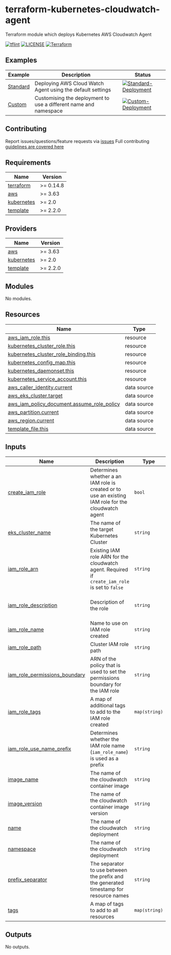 # terraform-kubernetes-cloudwatch-agent

Terraform module which deploys Kubernetes AWS Cloudwatch Agent

[![tflint](https://github.com/bailey84j/terraform-kubernetes-cloudwatch-agent/actions/workflows/tflint.yml/badge.svg)](https://github.com/bailey84j/terraform-kubernetes-cloudwatch-agent/actions/workflows/tflint.yml)
[![LICENSE](https://img.shields.io/github/license/bailey84j/terraform-kubernetes-cloudwatch-agent)](https://github.com/bailey84j/terraform-kubernetes-cloudwatch-agent/blob/master/LICENSE)
[![Terraform](https://img.shields.io/badge/tf->%3D0.14.8-blue.svg)](https://www.terraform.io/downloads)



## Examples

| Example | Description | Status|
|---------|-------------|-------|
| [Standard](https://github.com/bailey84j/terraform-kubernetes-cloudwatch-agent/tree/master/examples/standard)| Deploying AWS Cloud Watch Agent using the default settings |[![Standard-Deployment](https://github.com/bailey84j/terraform-kubernetes-cloudwatch-agent/actions/workflows/standard-deployment.yml/badge.svg)](https://github.com/bailey84j/terraform-kubernetes-cloudwatch-agent/actions/workflows/standard-deployment.yml) 
| [Custom](https://github.com/bailey84j/terraform-kubernetes-cloudwatch-agent/tree/master/examples/custom)| Customising the deployment to use a different name and namespace | [![Custom-Deployment](https://github.com/bailey84j/terraform-kubernetes-cloudwatch-agent/actions/workflows/custom-deployment.yml/badge.svg)](https://github.com/bailey84j/terraform-kubernetes-cloudwatch-agent/actions/workflows/custom-deployment.yml)

## Contributing

Report issues/questions/feature requests via [issues](https://github.com/bailey84j/terraform-kubernetes-cloudwatch-agent/issues/new)
Full contributing [guidelines are covered here](https://github.com/bailey84j/terraform-kubernetes-cloudwatch-agent/blob/master/.github/CONTRIBUTING.md)

<!-- BEGIN_TF_DOCS -->
## Requirements

| Name | Version |
|------|---------|
| <a name="requirement_terraform"></a> [terraform](#requirement\_terraform) | >= 0.14.8 |
| <a name="requirement_aws"></a> [aws](#requirement\_aws) | >= 3.63 |
| <a name="requirement_kubernetes"></a> [kubernetes](#requirement\_kubernetes) | >= 2.0 |
| <a name="requirement_template"></a> [template](#requirement\_template) | >= 2.2.0 |

## Providers

| Name | Version |
|------|---------|
| <a name="provider_aws"></a> [aws](#provider\_aws) | >= 3.63 |
| <a name="provider_kubernetes"></a> [kubernetes](#provider\_kubernetes) | >= 2.0 |
| <a name="provider_template"></a> [template](#provider\_template) | >= 2.2.0 |

## Modules

No modules.

## Resources

| Name | Type |
|------|------|
| [aws_iam_role.this](https://registry.terraform.io/providers/hashicorp/aws/latest/docs/resources/iam_role) | resource |
| [kubernetes_cluster_role.this](https://registry.terraform.io/providers/hashicorp/kubernetes/latest/docs/resources/cluster_role) | resource |
| [kubernetes_cluster_role_binding.this](https://registry.terraform.io/providers/hashicorp/kubernetes/latest/docs/resources/cluster_role_binding) | resource |
| [kubernetes_config_map.this](https://registry.terraform.io/providers/hashicorp/kubernetes/latest/docs/resources/config_map) | resource |
| [kubernetes_daemonset.this](https://registry.terraform.io/providers/hashicorp/kubernetes/latest/docs/resources/daemonset) | resource |
| [kubernetes_service_account.this](https://registry.terraform.io/providers/hashicorp/kubernetes/latest/docs/resources/service_account) | resource |
| [aws_caller_identity.current](https://registry.terraform.io/providers/hashicorp/aws/latest/docs/data-sources/caller_identity) | data source |
| [aws_eks_cluster.target](https://registry.terraform.io/providers/hashicorp/aws/latest/docs/data-sources/eks_cluster) | data source |
| [aws_iam_policy_document.assume_role_policy](https://registry.terraform.io/providers/hashicorp/aws/latest/docs/data-sources/iam_policy_document) | data source |
| [aws_partition.current](https://registry.terraform.io/providers/hashicorp/aws/latest/docs/data-sources/partition) | data source |
| [aws_region.current](https://registry.terraform.io/providers/hashicorp/aws/latest/docs/data-sources/region) | data source |
| [template_file.this](https://registry.terraform.io/providers/hashicorp/template/latest/docs/data-sources/file) | data source |

## Inputs

| Name | Description | Type | Default | Required |
|------|-------------|------|---------|:--------:|
| <a name="input_create_iam_role"></a> [create\_iam\_role](#input\_create\_iam\_role) | Determines whether a an IAM role is created or to use an existing IAM role for the cloudwatch agent | `bool` | `true` | no |
| <a name="input_eks_cluster_name"></a> [eks\_cluster\_name](#input\_eks\_cluster\_name) | The name of the target Kubernetes Cluster | `string` | n/a | yes |
| <a name="input_iam_role_arn"></a> [iam\_role\_arn](#input\_iam\_role\_arn) | Existing IAM role ARN for the cloudwatch agent. Required if `create_iam_role` is set to `false` | `string` | `null` | no |
| <a name="input_iam_role_description"></a> [iam\_role\_description](#input\_iam\_role\_description) | Description of the role | `string` | `"Permissions required by the Kubernetes Cloudwatch to do it's job."` | no |
| <a name="input_iam_role_name"></a> [iam\_role\_name](#input\_iam\_role\_name) | Name to use on IAM role created | `string` | `null` | no |
| <a name="input_iam_role_path"></a> [iam\_role\_path](#input\_iam\_role\_path) | Cluster IAM role path | `string` | `"/eks/"` | no |
| <a name="input_iam_role_permissions_boundary"></a> [iam\_role\_permissions\_boundary](#input\_iam\_role\_permissions\_boundary) | ARN of the policy that is used to set the permissions boundary for the IAM role | `string` | `null` | no |
| <a name="input_iam_role_tags"></a> [iam\_role\_tags](#input\_iam\_role\_tags) | A map of additional tags to add to the IAM role created | `map(string)` | `{}` | no |
| <a name="input_iam_role_use_name_prefix"></a> [iam\_role\_use\_name\_prefix](#input\_iam\_role\_use\_name\_prefix) | Determines whether the IAM role name (`iam_role_name`) is used as a prefix | `string` | `true` | no |
| <a name="input_image_name"></a> [image\_name](#input\_image\_name) | The name of the cloudwatch container image | `string` | `"cloudwatch-agent"` | no |
| <a name="input_image_version"></a> [image\_version](#input\_image\_version) | The name of the cloudwatch container image version | `string` | `"1.247349.0b251399"` | no |
| <a name="input_name"></a> [name](#input\_name) | The name of the cloudwatch deployment | `string` | `"cloudwatch"` | no |
| <a name="input_namespace"></a> [namespace](#input\_namespace) | The name of the cloudwatch deployment | `string` | `"kube-system"` | no |
| <a name="input_prefix_separator"></a> [prefix\_separator](#input\_prefix\_separator) | The separator to use between the prefix and the generated timestamp for resource names | `string` | `"-"` | no |
| <a name="input_tags"></a> [tags](#input\_tags) | A map of tags to add to all resources | `map(string)` | `{}` | no |

## Outputs

No outputs.
<!-- END_TF_DOCS -->
